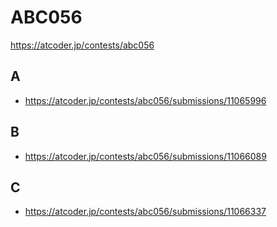 # ABC056

https://atcoder.jp/contests/abc056

## A

- https://atcoder.jp/contests/abc056/submissions/11065996

## B

- https://atcoder.jp/contests/abc056/submissions/11066089

## C

- https://atcoder.jp/contests/abc056/submissions/11066337
